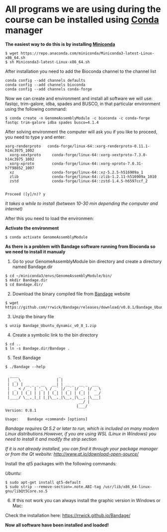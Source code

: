 # All programs we are using during the course can be installed using [Conda](https://docs.conda.io/en/latest/) manager

**The easiest way to do this is by installing [Miniconda](https://docs.conda.io/en/latest/miniconda.html)**

```console
$ wget https://repo.anaconda.com/miniconda/Miniconda3-latest-Linux-x86_64.sh
$ sh Miniconda3-latest-Linux-x86_64.sh
```

After installation you need to add the Bioconda channel to the channel list

```console
conda config --add channels defaults
conda config --add channels bioconda
conda config --add channels conda-forge
```

Now we can create and environment and install all software we will use: fastqc, trim-galore, idba, spades and BUSCO, in that particular environment using the following command:

```console
$ conda create -n GenomeAssemblyModule -c bioconda -c conda-forge fastqc trim-galore idba spades busco=4.1.4
```

After solving environment the computer will ask you if you like to proceed, you need to type y and enter:

```console
xorg-renderproto   conda-forge/linux-64::xorg-renderproto-0.11.1-h14c3975_1002
  xorg-xextproto     conda-forge/linux-64::xorg-xextproto-7.3.0-h14c3975_1002
  xorg-xproto        conda-forge/linux-64::xorg-xproto-7.0.31-h7f98852_1007
  xz                 conda-forge/linux-64::xz-5.2.5-h516909a_1
  zlib               conda-forge/linux-64::zlib-1.2.11-h516909a_1010
  zstd               conda-forge/linux-64::zstd-1.4.5-h6597ccf_2


Proceed ([y]/n)? y
````

*It takes a while to install (between 10-30 min depending the computer and internet)*

After this you need to load the environmen:

**Activate the environment**

```console
$ conda activate GenomeAssemblyModule
```

**As there is a problem with Bandage software running from Bioconda so we need to install it manualy**

1. Go to your GenomeAssemblyModule bin directory and create a directory named Bandage.dir 

```console
$ cd ~/miniconda3/envs/GenomeAssemblyModule/bin/
$ mkdir Bandage.dir
$ cd Bandage.dir/
```

2. Download the binary compiled file from [Bandage](http://rrwick.github.io/Bandage/) website

```console
$ wget https://github.com/rrwick/Bandage/releases/download/v0.8.1/Bandage_Ubuntu_dynamic_v0_8_1.zip
```
3. Unzip the binary file

```console
$ unzip Bandage_Ubuntu_dynamic_v0_8_1.zip
```
4. Create a symbolic link to the bin directory

```console
$ cd ..
$ ln -s Bandage.dir/Bandage .
```
5. Test Bandage
```console
$ ./Bandage --help

  ____                  _                  
 |  _ \                | |                 
 | |_) | __ _ _ __   __| | __ _  __ _  ___ 
 |  _ < / _` | '_ \ / _` |/ _` |/ _` |/ _ \
 | |_) | (_| | | | | (_| | (_| | (_| |  __/
 |____/ \__,_|_| |_|\__,_|\__,_|\__, |\___|
                                 __/ |     
                                |___/      
Version: 0.8.1

Usage:    Bandage <command> [options]
```
*Bandage requires Qt 5.2 or later to run, which is included on many modern Linux distributions.However, if you are using WSL (Linux in Windows) you need to install it and modify the strip section*

*If it is not already installed, you can find it through your package manager or from the Qt website: http://www.qt.io/download-open-source/*

Install the qt5 packages with the following commands:

*Ubuntu:*
```console
$ sudo apt-get install qt5-default
$ sudo strip --remove-section=.note.ABI-tag /usr/lib/x86_64-linux-gnu/libQt5Core.so.5
```

6. If this not work you can always install the graphic version in Windows or Mac:

Check the installation here: https://rrwick.github.io/Bandage/

**Now all software have been installed and loaded!**
